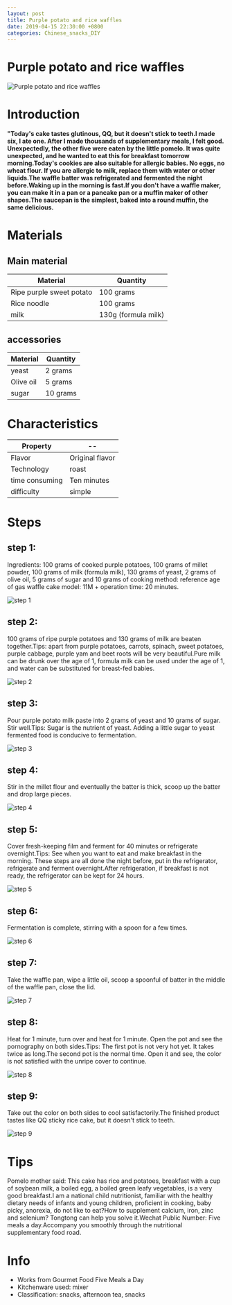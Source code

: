 ```yaml
---
layout: post
title: Purple potato and rice waffles
date: 2019-04-15 22:30:00 +0800
categories: Chinese_snacks_DIY
---
```


# Purple potato and rice waffles

![Purple potato and rice waffles]({{site.baseurl}}/img/420056/420056.jpg)

# Introduction

**"Today's cake tastes glutinous, QQ, but it doesn't stick to teeth.I made six, I ate one. After I made thousands of supplementary meals, I felt good. Unexpectedly, the other five were eaten by the little pomelo. It was quite unexpected, and he wanted to eat this for breakfast tomorrow morning.Today's cookies are also suitable for allergic babies. No eggs, no wheat flour. If you are allergic to milk, replace them with water or other liquids.The waffle batter was refrigerated and fermented the night before.Waking up in the morning is fast.If you don't have a waffle maker, you can make it in a pan or a pancake pan or a muffin maker of other shapes.The saucepan is the simplest, baked into a round muffin, the same delicious.**

# Materials


## Main material

Material|Quantity
--|--
Ripe purple sweet potato|100 grams
Rice noodle|100 grams
milk|130g (formula milk)

## accessories

Material|Quantity
--|--
yeast|2 grams
Olive oil|5 grams
sugar|10 grams

# Characteristics

Property|--
--|--
Flavor|Original flavor
Technology|roast
time consuming|Ten minutes
difficulty|simple

# Steps

## step 1:

Ingredients: 100 grams of cooked purple potatoes, 100 grams of millet powder, 100 grams of milk (formula milk), 130 grams of yeast, 2 grams of olive oil, 5 grams of sugar and 10 grams of cooking method: reference age of gas waffle cake model: 11M + operation time: 20 minutes.

![step 1]({{site.baseurl}}/img/420056/1.jpg)

## step 2:

100 grams of ripe purple potatoes and 130 grams of milk are beaten together.Tips: apart from purple potatoes, carrots, spinach, sweet potatoes, purple cabbage, purple yam and beet roots will be very beautiful.Pure milk can be drunk over the age of 1, formula milk can be used under the age of 1, and water can be substituted for breast-fed babies.

![step 2]({{site.baseurl}}/img/420056/2.jpg)

## step 3:

Pour purple potato milk paste into 2 grams of yeast and 10 grams of sugar. Stir well.Tips: Sugar is the nutrient of yeast. Adding a little sugar to yeast fermented food is conducive to fermentation.

![step 3]({{site.baseurl}}/img/420056/3.jpg)

## step 4:

Stir in the millet flour and eventually the batter is thick, scoop up the batter and drop large pieces.

![step 4]({{site.baseurl}}/img/420056/4.jpg)

## step 5:

Cover fresh-keeping film and ferment for 40 minutes or refrigerate overnight.Tips: See when you want to eat and make breakfast in the morning. These steps are all done the night before, put in the refrigerator, refrigerate and ferment overnight.After refrigeration, if breakfast is not ready, the refrigerator can be kept for 24 hours.

![step 5]({{site.baseurl}}/img/420056/5.jpg)

## step 6:

Fermentation is complete, stirring with a spoon for a few times.

![step 6]({{site.baseurl}}/img/420056/6.jpg)

## step 7:

Take the waffle pan, wipe a little oil, scoop a spoonful of batter in the middle of the waffle pan, close the lid.

![step 7]({{site.baseurl}}/img/420056/7.jpg)

## step 8:

Heat for 1 minute, turn over and heat for 1 minute. Open the pot and see the pornography on both sides.Tips: The first pot is not very hot yet. It takes twice as long.The second pot is the normal time. Open it and see, the color is not satisfied with the unripe cover to continue.

![step 8]({{site.baseurl}}/img/420056/8.jpg)

## step 9:

Take out the color on both sides to cool satisfactorily.The finished product tastes like QQ sticky rice cake, but it doesn't stick to teeth.

![step 9]({{site.baseurl}}/img/420056/9.jpg)

# Tips

Pomelo mother said: This cake has rice and potatoes, breakfast with a cup of soybean milk, a boiled egg, a boiled green leafy vegetables, is a very good breakfast.I am a national child nutritionist, familiar with the healthy dietary needs of infants and young children, proficient in cooking, baby picky, anorexia, do not like to eat?How to supplement calcium, iron, zinc and selenium? Tongtong can help you solve it.Wechat Public Number: Five meals a day.Accompany you smoothly through the nutritional supplementary food road.

# Info

- Works from Gourmet Food Five Meals a Day
- Kitchenware used: mixer
- Classification: snacks, afternoon tea, snacks
